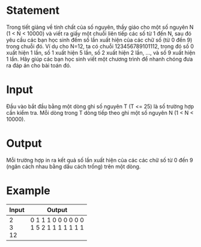 # Statement
Trong tiết giảng về tính chất của số nguyên, thầy giáo cho một số nguyên N (1 < N < 10000) và viết ra giấy một chuỗi liên tiếp các số từ 1 đến N, sau đó yêu cầu các bạn học sinh đếm số lần xuất hiện của các chữ số (từ 0 đến 9) trong chuỗi đó. Ví dụ cho N=12, ta có chuỗi 123456789101112, trong đó số 0 xuất hiện 1 lần, số 1 xuất hiện 5 lần, số 2 xuất hiện 2 lần, ..., và số 9 xuất hiện 1 lần. Hãy giúp các bạn học sinh viết một chương trình để nhanh chóng đưa ra đáp án cho bài toán đó.
# Input
Đầu vào bắt đầu bằng một dòng ghi số nguyên T (T <= 25) là số trường hợp cần kiểm tra.
Mỗi dòng trong T dòng tiếp theo ghi một số nguyên N (1 < N < 10000).
# Output
Mỗi trường hợp in ra kết quả số lần xuất hiện của các các chữ số từ 0 đến 9 (ngăn cách nhau bằng dấu cách trống) trên một dòng.
# Example
Input | Output
--- | ---
2<br>3<br>12 | 0 1 1 1 0 0 0 0 0 0<br>1 5 2 1 1 1 1 1 1 1<br><br>
